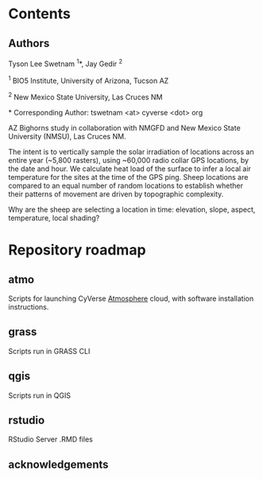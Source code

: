 # Contents

## Authors

Tyson Lee Swetnam <sup>1</sup>*, Jay Gedir <sup>2</sup>

<sup>1</sup> BIO5 Institute, University of Arizona, Tucson AZ

<sup>2</sup> New Mexico State University, Las Cruces NM

\* Corresponding Author: tswetnam \<at> cyverse \<dot> org

AZ Bighorns study in collaboration with NMGFD and New Mexico State University (NMSU), Las Cruces NM.

The intent is to vertically sample the solar irradiation of locations across an entire year (~5,800 rasters), using ~60,000 radio collar GPS locations, by the date and hour. We calculate heat load of the surface to infer a local air temperature for the sites at the time of the GPS ping. Sheep locations are compared to an equal number of random locations to establish whether their patterns of movement are driven by topographic complexity. 

Why are the sheep are selecting a location in time: elevation, slope, aspect, temperature, local shading?

# Repository roadmap

## atmo

Scripts for launching CyVerse [Atmosphere](https://atmo.cyverse.org) cloud, with software installation instructions.

## grass

Scripts run in GRASS CLI

## qgis

Scripts run in QGIS

## rstudio

RStudio Server .RMD files

## acknowledgements

